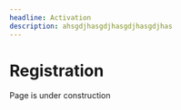 ```yaml
---
headline: Activation
description: ahsgdjhasgdjhasgdjhasgdjhas
---
```


# Registration

Page is under construction